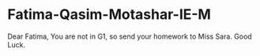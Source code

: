 # Fatima-Qasim-Motashar-IE-M

Dear Fatima,
You are not in G1, so send your homework to Miss Sara.
Good Luck.
